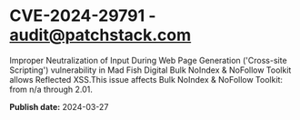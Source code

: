 # CVE-2024-29791 - audit@patchstack.com

Improper Neutralization of Input During Web Page Generation ('Cross-site Scripting') vulnerability in Mad Fish Digital Bulk NoIndex & NoFollow Toolkit allows Reflected XSS.This issue affects Bulk NoIndex & NoFollow Toolkit: from n/a through 2.01.



**Publish date:** 2024-03-27
